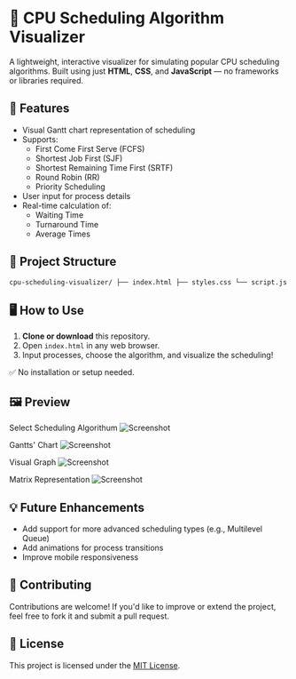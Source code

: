 # 🔄 CPU Scheduling Algorithm Visualizer

A lightweight, interactive visualizer for simulating popular CPU scheduling algorithms. Built using just **HTML**, **CSS**, and **JavaScript** — no frameworks or libraries required.

## 🎯 Features

- Visual Gantt chart representation of scheduling
- Supports:
  - First Come First Serve (FCFS)
  - Shortest Job First (SJF)
  - Shortest Remaining Time First (SRTF)
  - Round Robin (RR)
  - Priority Scheduling
- User input for process details
- Real-time calculation of:
  - Waiting Time
  - Turnaround Time
  - Average Times

## 📂 Project Structure
``` cpu-scheduling-visualizer/ ├── index.html ├── styles.css └── script.js ```

## 🖥️ How to Use

1. **Clone or download** this repository.
2. Open `index.html` in any web browser.
3. Input processes, choose the algorithm, and visualize the scheduling!

✅ No installation or setup needed.

## 🖼️ Preview

<!-- Replace the link below with your actual screenshot path or hosted image URL -->
Select Scheduling Algorithum
![Screenshot](Screenshot_1.png)

Gantts' Chart
![Screenshot](Screenshot_2.png)

Visual Graph
![Screenshot](Screenshot_3.png)

Matrix Representation
![Screenshot](Screenshot_4.png)

## 💡 Future Enhancements

- Add support for more advanced scheduling types (e.g., Multilevel Queue)
- Add animations for process transitions
- Improve mobile responsiveness

## 🙌 Contributing

Contributions are welcome! If you'd like to improve or extend the project, feel free to fork it and submit a pull request.

## 📄 License

This project is licensed under the [MIT License](LICENSE).




